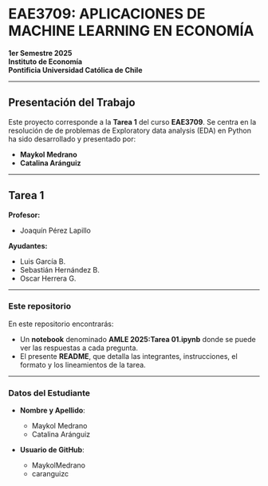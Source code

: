 # EAE3709: APLICACIONES DE MACHINE LEARNING EN ECONOMÍA  
**1er Semestre 2025**  
**Instituto de Economía**  
**Pontificia Universidad Católica de Chile**  

---

## Presentación del Trabajo

Este proyecto corresponde a la **Tarea 1** del curso **EAE3709**. Se centra en la resolución de de problemas de Exploratory data analysis (EDA) en Python ha sido desarrollado y presentado por:

- **Maykol Medrano**  
- **Catalina Aránguiz**  

---

## Tarea 1

**Profesor:**  
- Joaquín Pérez Lapillo  

**Ayudantes:**  
- Luis García B.  
- Sebastián Hernández B.  
- Oscar Herrera G.  

---

### Este repositorio

En este repositorio encontrarás:  
- Un **notebook** denominado **AMLE 2025:Tarea 01.ipynb** donde se puede ver las respuestas a cada pregunta.  
- El presente **README**, que detalla las integrantes, instrucciones, el formato y los lineamientos de la tarea.

---

### Datos del Estudiante

- **Nombre y Apellido**: 
  - Maykol Medrano  
  - Catalina Aránguiz  

- **Usuario de GitHub**:  
  - MaykolMedrano
  - caranguizc  

